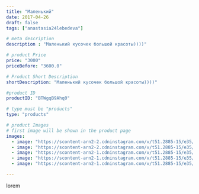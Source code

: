 ```yaml
---
title: "Маленький"
date: 2017-04-26
draft: false
tags: ["anastasia24lebedeva"]

# meta description
description : "Маленький кусочек большой красоты))))"

# product Price
price: "3000"
priceBefore: "3600.0"

# Product Short Description
shortDescription: "Маленький кусочек большой красоты))))"

#product ID
productID: "BTWgqB9Ahq0"

# type must be "products"
type: "products"

# product Images
# first image will be shown in the product page
images:
  - image: "https://scontent-arn2-2.cdninstagram.com/v/t51.2885-15/e35/18095710_1055701661226540_886718632736849920_n.jpg?_nc_ht=scontent-arn2-2.cdninstagram.com&_nc_cat=100&_nc_ohc=6jk1K0h6UDYAX_Jj3RU&tp=1&oh=cb672e1c4aee9792367db6914758577c&oe=605E675C&ig_cache_key=MTUwMTUzMDg4MzYxMjY3MTgwNg%3D%3D.2"
  - image: "https://scontent-arn2-2.cdninstagram.com/v/t51.2885-15/e35/18095026_1198972080229332_3372700567573889024_n.jpg?_nc_ht=scontent-arn2-2.cdninstagram.com&_nc_cat=100&_nc_ohc=c3UMXXnwTfQAX85A-WX&tp=1&oh=7b15fb6d6bb3ae420f00d4d69aa20eba&oe=605E2F3F&ig_cache_key=MTUwMTUzMDg5MzY2MjA5MTg4Ng%3D%3D.2"
  - image: "https://scontent-arn2-1.cdninstagram.com/v/t51.2885-15/e35/18096278_105712529996147_8918701530916323328_n.jpg?_nc_ht=scontent-arn2-1.cdninstagram.com&_nc_cat=111&_nc_ohc=1W0lzPp3O1MAX-l7iFV&tp=1&oh=22ae5c3aea306d9d65046efae94f4dbf&oe=605E2552&ig_cache_key=MTUwMTUzMDkwMzg4Nzg1ODM4Mg%3D%3D.2"
  - image: "https://scontent-arn2-1.cdninstagram.com/v/t51.2885-15/e35/18095679_1528981143842214_8515073208951504896_n.jpg?_nc_ht=scontent-arn2-1.cdninstagram.com&_nc_cat=106&_nc_ohc=ztwIZCjpAuIAX-4zE_j&tp=1&oh=5c973bd7ba4a5bb1692609c9c1b006de&oe=6060182D&ig_cache_key=MTUwMTUzMDkxODIyMzkwMzcxMw%3D%3D.2"
  - image: "https://scontent-arn2-1.cdninstagram.com/v/t51.2885-15/e35/18095186_1465057783565350_3153280437997010944_n.jpg?_nc_ht=scontent-arn2-1.cdninstagram.com&_nc_cat=110&_nc_ohc=aBZXStnZK4YAX8IWiur&tp=1&oh=5f61628c9f29b26db06744be6de6aef9&oe=605DD444&ig_cache_key=MTUwMTUzMDkyODY5MzA3MjUzNA%3D%3D.2"

---
```

lorem
